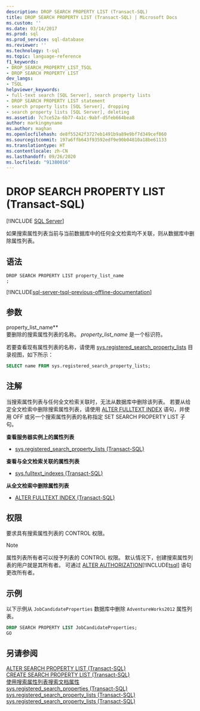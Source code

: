 ```yaml
---
description: DROP SEARCH PROPERTY LIST (Transact-SQL)
title: DROP SEARCH PROPERTY LIST (Transact-SQL) | Microsoft Docs
ms.custom: ''
ms.date: 03/14/2017
ms.prod: sql
ms.prod_service: sql-database
ms.reviewer: ''
ms.technology: t-sql
ms.topic: language-reference
f1_keywords:
- DROP_SEARCH_PROPERTY_LIST_TSQL
- DROP SEARCH PROPERTY LIST
dev_langs:
- TSQL
helpviewer_keywords:
- full-text search [SQL Server], search property lists
- DROP SEARCH PROPERTY LIST statement
- search property lists [SQL Server], dropping
- search property lists [SQL Server], deleting
ms.assetid: 7c7ce52a-6b77-4a1c-9abf-d5feb664bea8
author: markingmyname
ms.author: maghan
ms.openlocfilehash: de8f55242f3727eb1491b9a89e9bf7d349cef860
ms.sourcegitcommit: 197a6ffb643f93592edf9e90b04810a18be61133
ms.translationtype: HT
ms.contentlocale: zh-CN
ms.lasthandoff: 09/26/2020
ms.locfileid: "91380016"
---
```

# <a name="drop-search-property-list-transact-sql"></a>DROP SEARCH PROPERTY LIST (Transact-SQL)
[!INCLUDE [SQL Server](../../includes/applies-to-version/sqlserver.md)]

  如果搜索属性列表当前与当前数据库中的任何全文检索均不关联，则从数据库中删除属性列表。  
  
## <a name="syntax"></a>语法  
  
```syntaxsql
DROP SEARCH PROPERTY LIST property_list_name  
;  
```  
  
[!INCLUDE[sql-server-tsql-previous-offline-documentation](../../includes/sql-server-tsql-previous-offline-documentation.md)]

## <a name="arguments"></a>参数
 property_list_name**  
 要删除的搜索属性列表的名称。 *property_list_name* 是一个标识符。  
  
 若要查看现有属性列表的名称，请使用 [sys.registered_search_property_lists](../../relational-databases/system-catalog-views/sys-registered-search-property-lists-transact-sql.md) 目录视图，如下所示：  
  
```sql  
SELECT name FROM sys.registered_search_property_lists;  
```  
  
## <a name="remarks"></a>注解  
 当搜索属性列表与任何全文检索关联时，无法从数据库中删除该列表。 若要从给定全文检索中删除搜索属性列表，请使用 [ALTER FULLTEXT INDEX](../../t-sql/statements/alter-fulltext-index-transact-sql.md) 语句，并使用 OFF 或另一个搜索属性列表的名称指定 SET SEARCH PROPERTY LIST 子句。  
  
 **查看服务器实例上的属性列表**  
  
-   [sys.registered_search_property_lists (Transact-SQL)](../../relational-databases/system-catalog-views/sys-registered-search-property-lists-transact-sql.md)  
  
 **查看与全文检索关联的属性列表**  
  
-   [sys.fulltext_indexes (Transact-SQL)](../../relational-databases/system-catalog-views/sys-fulltext-indexes-transact-sql.md)  
  
 **从全文检索中删除属性列表**  
  
-   [ALTER FULLTEXT INDEX (Transact-SQL)](../../t-sql/statements/alter-fulltext-index-transact-sql.md)  
  
##  <a name="permissions"></a><a name="Permissions"></a> 权限  
 要求具有搜索属性列表的 CONTROL 权限。  
  
> [!NOTE]  
>  属性列表所有者可以授予列表的 CONTROL 权限。 默认情况下，创建搜索属性列表的用户就是其所有者。 可通过 [ALTER AUTHORIZATION](../../t-sql/statements/alter-authorization-transact-sql.md)[!INCLUDE[tsql](../../includes/tsql-md.md)] 语句更改所有者。  
  
## <a name="examples"></a>示例  
 以下示例从 `JobCandidateProperties` 数据库中删除 `AdventureWorks2012` 属性列表。  
  
```sql  
DROP SEARCH PROPERTY LIST JobCandidateProperties;  
GO  
```  
  
## <a name="see-also"></a>另请参阅  
 [ALTER SEARCH PROPERTY LIST (Transact-SQL)](../../t-sql/statements/alter-search-property-list-transact-sql.md)   
 [CREATE SEARCH PROPERTY LIST (Transact-SQL)](../../t-sql/statements/create-search-property-list-transact-sql.md)   
 [使用搜索属性列表搜索文档属性](../../relational-databases/search/search-document-properties-with-search-property-lists.md)   
 [sys.registered_search_properties (Transact-SQL)](../../relational-databases/system-catalog-views/sys-registered-search-properties-transact-sql.md)   
 [sys.registered_search_property_lists (Transact-SQL)](../../relational-databases/system-catalog-views/sys-registered-search-property-lists-transact-sql.md)   
 [sys.registered_search_property_lists (Transact-SQL)](../../relational-databases/system-catalog-views/sys-registered-search-property-lists-transact-sql.md)  
  
  
